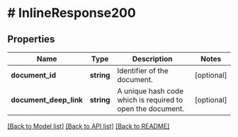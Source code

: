 # # InlineResponse200

## Properties

Name | Type | Description | Notes
------------ | ------------- | ------------- | -------------
**document_id** | **string** | Identifier of the document. | [optional]
**document_deep_link** | **string** | A unique hash code which is required to open the document. | [optional]

[[Back to Model list]](../../README.md#models) [[Back to API list]](../../README.md#endpoints) [[Back to README]](../../README.md)
